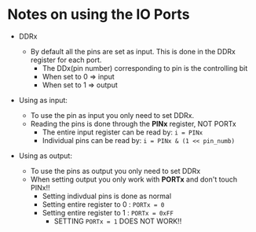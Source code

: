 # Notes on using the IO Ports

- DDRx
    - By default all the pins are set as input. This is done in the DDRx register for each port.
        - The DDx(pin number) corresponding to pin is the controlling bit
        - When set to 0 => input
        - When set to 1 => output

- Using as input:
    - To use the pin as input you only need to set DDRx.
    - Reading the pins is done through the **PINx** register, NOT PORTx
        - The entire input register can be read by: `i = PINx`
        - Individual pins can be read by: `i = PINx & (1 << pin_numb)`

- Using as output:
    - To use the pins as output you only need to set DDRx
    - When setting output you only work with **PORTx** and don't touch PINx!!
        - Setting indivdual pins is done as normal
        - Setting entire register to 0 : `PORTx = 0`
        - Setting entire register to 1 : `PORTx = 0xFF`
            - SETTING `PORTx = 1` DOES NOT WORK!!